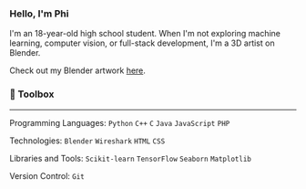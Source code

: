 ### Hello, I'm Phi 

I'm an 18-year-old high school student. When I'm not exploring machine learning, computer vision, or full-stack development, I'm a 3D artist on Blender.

Check out my Blender artwork [here](https://sites.google.com/view/phinguyen/main-page).

### :toolbox: Toolbox
___
Programming Languages: `Python` `C++` `C` `Java` `JavaScript` `PHP`

Technologies: `Blender` `Wireshark` `HTML` `CSS`

Libraries and Tools: `Scikit-learn` `TensorFlow` `Seaborn` `Matplotlib`  

Version Control: `Git`



